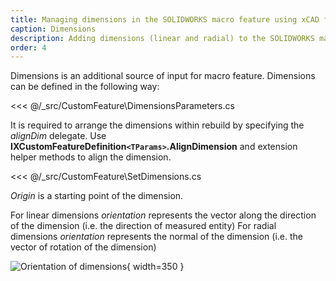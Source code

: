 ```yaml
---
title: Managing dimensions in the SOLIDWORKS macro feature using xCAD framework
caption: Dimensions
description: Adding dimensions (linear and radial) to the SOLIDWORKS macro feature using xCAD framework
order: 4
---
```

Dimensions is an additional source of input for macro feature. Dimensions can be defined in the following way:

<<< @/_src/CustomFeature\DimensionsParameters.cs

It is required to arrange the dimensions within rebuild by specifying the *alignDim* delegate. Use **IXCustomFeatureDefinition`<TParams>`.AlignDimension** and extension helper methods to align the dimension.

<<< @/_src/CustomFeature\SetDimensions.cs

*Origin* is a starting point of the dimension.

For linear dimensions *orientation* represents the vector along the direction of the dimension (i.e. the direction of measured entity)
For radial dimensions *orientation* represents the normal of the dimension (i.e. the vector of rotation of the dimension)

![Orientation of dimensions](dimensions-orientation.png){ width=350 }